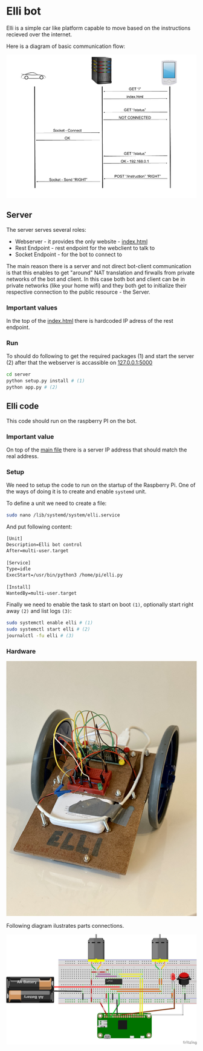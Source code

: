 # Elli bot

Elli is a simple car like platform capable to move based on the instructions recieved over the internet.

Here is a diagram of basic communication flow:

<p align="center">
  <img src="./assets/control.png"/>
</p>

## Server

The server serves several roles:

- Webserver - it provides the only website - [index.html](./server/static/index.html)
- Rest Endpoint - rest endpoint for the webclient to talk to
- Socket Endpoint - for the bot to connect to

The main reason there is a server and not direct bot-client communication is that this enables to get "around" NAT translation and firwalls from private networks of the bot and client. In this case both bot and client can be in private networks (like your home wifi) and they both get to initialize their respective connection to the public resource - the Server.

### Important values

In the top of the [index.html](./server/static/index.html) there is hardcoded IP adress of the rest endpoint.

### Run

To should do following to get the required packages (1) and start the server (2) after that the webserver is accassible on [127.0.0.1:5000](http://127.0.0.1:5000)

```bash
cd server
python setup.py install # (1)
python app.py # (2)
```

## Elli code

This code should run on the raspberry PI on the bot.

### Important value

On top of the [main file](./elli/elli.py) there is a server IP address that should match the real address.

### Setup

We need to setup the code to run on the startup of the Raspberry Pi. One of the ways of doing it is to create and enable `systemd` unit.

To define a unit we need to create a file:

```bash
sudo nano /lib/systemd/system/elli.service
```

And put following content:

```
[Unit]
Description=Elli bot control
After=multi-user.target

[Service]
Type=idle
ExecStart=/usr/bin/python3 /home/pi/elli.py

[Install]
WantedBy=multi-user.target
```

Finally we need to enable the task to start on boot `(1)`, optionally start right away `(2)` and list logs `(3)`:

```bash
sudo systemctl enable elli # (1)
sudo systemctl start elli # (2)
journalctl -fu elli # (3)
```

### Hardware


<p align="center">
  <img src="./assets/ellibot.jpg"/>
</p>

Following diagram ilustrates parts connections.

<p align="center">
  <img src="./assets/breadboard.png"/>
</p>

